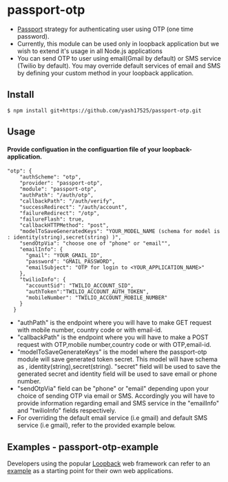 # passport-otp

- [Passport](http://passportjs.org/) strategy for authenticating user using OTP (one time password).
- Currently, this module can be used only in loopback application but we wish to extend it's usage in all Node.js applications
- You can send OTP to user using email(Gmail by default) or SMS service (Twilio by default). You may override default services of email and SMS by defining your custom method in your loopback application.

## Install

    $ npm install git+https://github.com/yash17525/passport-otp.git

## Usage

#### Provide configuation in the configuartion file of your loopback-application.

```
"otp": {
    "authScheme": "otp",
    "provider": "passport-otp",
    "module": "passport-otp",
    "authPath": "/auth/otp",
    "callbackPath": "/auth/verify",
    "successRedirect": "/auth/account",
    "failureRedirect": "/otp",
    "failureFlash": true,
    "callbackHTTPMethod": "post",
    "modelToSaveGeneratedKeys": "YOUR_MODEL_NAME (schema for model is : identity(string),secret(string) )",
    "sendOtpVia": "choose one of "phone" or "email"",
    "emailInfo": {
      "gmail": "YOUR_GMAIL_ID",
      "password": "GMAIL_PASSWORD",
      "emailSubject": "OTP for login to <YOUR_APPLICATION_NAME>"
    },
    "twilioInfo": {
      "accountSid": "TWILIO_ACCOUNT_SID",
      "authToken":"TWILIO_ACCOUNT_AUTH_TOKEN",
      "mobileNumber": "TWILIO_ACCOUNT_MOBILE_NUMBER"
    }
  }
```

- "authPath" is the endpoint where you will have to make GET request with mobile number, country code or with email-id.
- "callbackPath" is the endpoint where you will have to make a POST request with OTP,mobile number,country code or with OTP,email-id.
- "modelToSaveGenerateKeys" is the model where the passport-otp module will save generated token secret. This model will have schema as , identity(string),secret(string). "secret" field will be used to save the generated secret and identity field will be used to save email or phone number.
- "sendOtpVia" field can be "phone" or "email" depending upon your choice of sending OTP via email or SMS. Accordingly you will have to provide information regarding email and SMS service in the "emailInfo" and "twilioInfo" fields respectively.
- For overriding the default email service (i.e gmail) and default SMS service (i.e gmail), refer to the provided example below.

## Examples - passport-otp-example

Developers using the popular [Loopback](https://loopback.io/) web framework can
refer to an [example](https://github.com/yash17525/loopback-project-authentication.git)
as a starting point for their own web applications.

